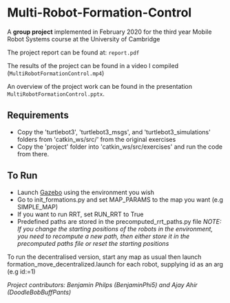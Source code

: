 # Multi-Robot-Formation-Control

A **group project** implemented in February 2020 for the third year Mobile Robot Systems course at the University of Cambridge

The project report can be found at: `report.pdf`

The results of the project can be found in a video I compiled (`MultiRobotFormationControl.mp4`)

An overview of the project work can be found in the presentation `MultiRobotFormationControl.pptx`.

## Requirements
- Copy the 'turtlebot3', 'turtlebot3_msgs', and 'turtlebot3_simulations' folders from 'catkin_ws/src/' from the original exercises
- Copy the 'project' folder into 'catkin_ws/src/exercises' and run the code from there.

## To Run
- Launch [Gazebo](http://gazebosim.org) using the environment you wish
- Go to init_formations.py and set MAP_PARAMS to the map you want (e.g SIMPLE_MAP)
- If you want to run RRT, set RUN_RRT to True
- Predefined paths are stored in the precomputed_rrt_paths.py file
*NOTE: If you change the starting positions of the robots in the environment, you need to recompute a new path, then either store it in the precomputed paths file or reset the starting positions*

To run the decentralised version, start any map as usual then launch formation_move_decentralized.launch for each robot, supplying id as an arg (e.g id:=1)

*Project contributors: Benjamin Philps (BenjaminPhi5) and Ajay Ahir (DoodleBobBuffPants)* 
